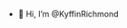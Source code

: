 - 👋 Hi, I’m @KyffinRichmond

<!---
KyffinRichmond/KyffinRichmond is a ✨ special ✨ repository because its `README.md` (this file) appears on your GitHub profile.
You can click the Preview link to take a look at your changes.
--->
